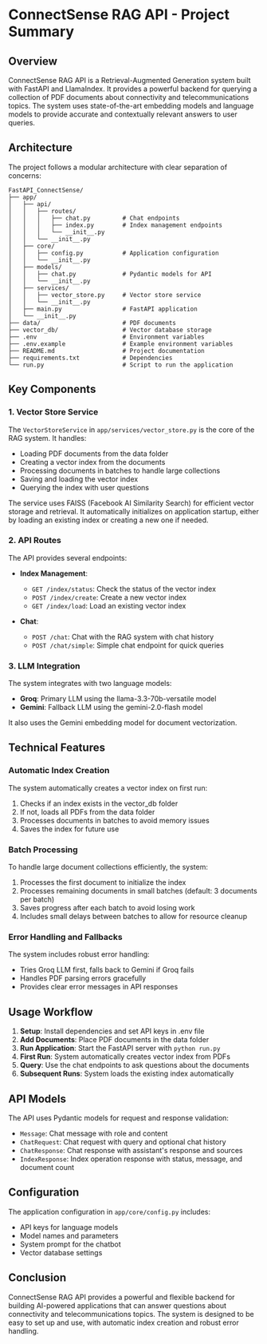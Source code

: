 # ConnectSense RAG API - Project Summary

## Overview

ConnectSense RAG API is a Retrieval-Augmented Generation system built with FastAPI and LlamaIndex. It provides a powerful backend for querying a collection of PDF documents about connectivity and telecommunications topics. The system uses state-of-the-art embedding models and language models to provide accurate and contextually relevant answers to user queries.

## Architecture

The project follows a modular architecture with clear separation of concerns:

```
FastAPI_ConnectSense/
├── app/
│   ├── api/
│   │   ├── routes/
│   │   │   ├── chat.py         # Chat endpoints
│   │   │   ├── index.py        # Index management endpoints
│   │   │   └── __init__.py
│   │   └── __init__.py
│   ├── core/
│   │   ├── config.py           # Application configuration
│   │   └── __init__.py
│   ├── models/
│   │   ├── chat.py             # Pydantic models for API
│   │   └── __init__.py
│   ├── services/
│   │   ├── vector_store.py     # Vector store service
│   │   └── __init__.py
│   ├── main.py                 # FastAPI application
│   └── __init__.py
├── data/                       # PDF documents
├── vector_db/                  # Vector database storage
├── .env                        # Environment variables
├── .env.example                # Example environment variables
├── README.md                   # Project documentation
├── requirements.txt            # Dependencies
└── run.py                      # Script to run the application
```

## Key Components

### 1. Vector Store Service

The `VectorStoreService` in `app/services/vector_store.py` is the core of the RAG system. It handles:

- Loading PDF documents from the data folder
- Creating a vector index from the documents
- Processing documents in batches to handle large collections
- Saving and loading the vector index
- Querying the index with user questions

The service uses FAISS (Facebook AI Similarity Search) for efficient vector storage and retrieval. It automatically initializes on application startup, either by loading an existing index or creating a new one if needed.

### 2. API Routes

The API provides several endpoints:

- **Index Management**:
  - `GET /index/status`: Check the status of the vector index
  - `POST /index/create`: Create a new vector index
  - `GET /index/load`: Load an existing vector index

- **Chat**:
  - `POST /chat`: Chat with the RAG system with chat history
  - `POST /chat/simple`: Simple chat endpoint for quick queries

### 3. LLM Integration

The system integrates with two language models:

- **Groq**: Primary LLM using the llama-3.3-70b-versatile model
- **Gemini**: Fallback LLM using the gemini-2.0-flash model

It also uses the Gemini embedding model for document vectorization.

## Technical Features

### Automatic Index Creation

The system automatically creates a vector index on first run:

1. Checks if an index exists in the vector_db folder
2. If not, loads all PDFs from the data folder
3. Processes documents in batches to avoid memory issues
4. Saves the index for future use

### Batch Processing

To handle large document collections efficiently, the system:

1. Processes the first document to initialize the index
2. Processes remaining documents in small batches (default: 3 documents per batch)
3. Saves progress after each batch to avoid losing work
4. Includes small delays between batches to allow for resource cleanup

### Error Handling and Fallbacks

The system includes robust error handling:

- Tries Groq LLM first, falls back to Gemini if Groq fails
- Handles PDF parsing errors gracefully
- Provides clear error messages in API responses

## Usage Workflow

1. **Setup**: Install dependencies and set API keys in .env file
2. **Add Documents**: Place PDF documents in the data folder
3. **Run Application**: Start the FastAPI server with `python run.py`
4. **First Run**: System automatically creates vector index from PDFs
5. **Query**: Use the chat endpoints to ask questions about the documents
6. **Subsequent Runs**: System loads the existing index automatically

## API Models

The API uses Pydantic models for request and response validation:

- `Message`: Chat message with role and content
- `ChatRequest`: Chat request with query and optional chat history
- `ChatResponse`: Chat response with assistant's response and sources
- `IndexResponse`: Index operation response with status, message, and document count

## Configuration

The application configuration in `app/core/config.py` includes:

- API keys for language models
- Model names and parameters
- System prompt for the chatbot
- Vector database settings

## Conclusion

ConnectSense RAG API provides a powerful and flexible backend for building AI-powered applications that can answer questions about connectivity and telecommunications topics. The system is designed to be easy to set up and use, with automatic index creation and robust error handling.
